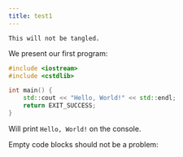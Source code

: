 ```yaml
---
title: test1
---
```


```
This will not be tangled.
```

We present our first program:

``` {.cpp file=hello.cc}
#include <iostream>
#include <cstdlib>

int main() {
    std::cout << "Hello, World!" << std::endl;
    return EXIT_SUCCESS;
}
```

Will print `Hello, World!` on the console.

Empty code blocks should not be a problem:

``` {.scm file=lala.scm}
```
